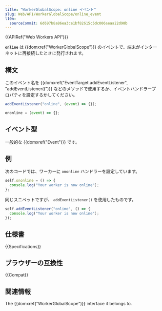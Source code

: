 ```yaml
---
title: "WorkerGlobalScope: online イベント"
slug: Web/API/WorkerGlobalScope/online_event
l10n:
  sourceCommit: 6d697b8a86ea3ce1bf82615c5dc006aeaa22d90b
---
```


{{APIRef("Web Workers API")}}

**`online`** は {{domxref("WorkerGlobalScope")}} のイベントで、端末がインターネットに再接続したときに発行されます。

## 構文

このイベント名を {{domxref("EventTarget.addEventListener", "addEventListener()")}} などのメソッドで使用するか、イベントハンドラープロパティを設定するかしてください。

```js
addEventListener("online", (event) => {});

ononline = (event) => {};
```

## イベント型

一般的な {{domxref("Event")}} です。

## 例

次のコードでは、ワーカーに `ononline` ハンドラーを設定しています。

```js
self.ononline = () => {
  console.log("Your worker is now online");
};
```

同じスニペットですが、 `addEventListener()` を使用したものです。

```js
self.addEventListener("online", () => {
  console.log("Your worker is now online");
});
```

## 仕様書

{{Specifications}}

## ブラウザーの互換性

{{Compat}}

## 関連情報

The {{domxref("WorkerGlobalScope")}} interface it belongs to.
